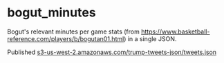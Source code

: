 # bogut_minutes

Bogut's relevant minutes per game stats (from https://www.basketball-reference.com/players/b/bogutan01.html) in a single JSON.

Published [s3-us-west-2.amazonaws.com/trump-tweets-json/tweets.json](https://s3-us-west-2.amazonaws.com/trump-tweets-json/tweets.json)
